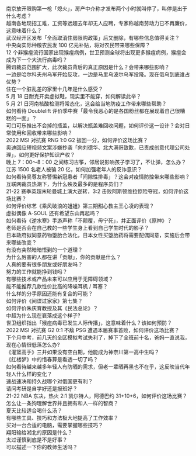 南京放开限购第一枪「熄火」，房产中介称才发布两个小时就叫停了，叫停是出于什么考虑？  
越南各地现招工难，工资等远超去年却无人应聘，专家称越南劳动力已不再廉价，这意味着什么？  
武汉经开区发布「全面取消住房限购政策」后又删除，有哪些信息值得关注？  
中央向实际种粮农民发 100 亿元补贴，将对农民带来哪些保障？  
12 个非猴痘流行国家出现猴痘病例，世卫预测全球将出现更多猴痘病例，猴痘会成为下一个大流行病毒吗？  
腾讯裁员范围扩大，此次裁员背后的真正原因是什么？会带来哪些影响？  
一边是哈尔科夫州乌军开始反攻，一边是马里乌波尔乌军投降。现在俄乌到底谁占优势？  
住在一个脏乱差的家里十几年是什么感受？  
5 月 18 日耐克开卖虚拟鞋，现实里不能穿，如何解读此举？  
5 月 21 日河南核酸检测将常态化，这会给当地防疫工作带来哪些帮助？  
如何看待 Doublelift 评价季中赛「最令我恶心的是各国粉丝都在展现着自己很糟糕的一面」？  
可口可乐推出不会掉的瓶盖，以解决瓶盖难回收问题，如何评价这一设计？会对日常使用和回收带来哪些影响？  
2022 MSI 对抗赛 RNG 1:0 G2 扳回一分，如何评价这场比赛？  
奥迪回应短视频文案涉嫌抄袭「向刘德华、北大满哥致歉，已责成创意代理公司处理」，如何更好保护知识产权？  
晚上 7：00～8：00 之间练习古筝，邻居说影响孩子学习了，不让弹，怎么办？  
江苏 1500 名老人被骗 20 亿，如何加强老年人的反诈意识？  
如何看待吴尊友称警惕新冠患者「间隙性排毒」？这会对疫情防控带来哪些影响？  
互联网裁员热潮下，为什么殃及最多的是程序员们？  
21-22 赛季英超末轮曼城上演大逆转，3:2 击败阿斯顿维拉惊险夺冠，如何评价这场比赛？  
如何评价综艺《乘风破浪的姐姐》第三期甜心教主王心凌的表现？  
虚拟偶像 A-SOUL 还有希望东山再起吗？  
如何看待《逆水寒》手游声称「不颠覆，毋宁死」，并正面评价《原神》？  
老师是否会在自己教的一些学生身上看到自己学生时代的影子？  
日本政府拟同意药物堕胎合法化，日本女性买堕胎药将需要配偶同意，实施后会带来哪些改变？  
有没有突然暗暗悟到的一个道理？  
为什么厉害的人都在讲「贡献」，你的贡献是什么？  
人真的要有很多朋友或好朋友吗？  
努力的工作就能挣到钱吗？  
有哪些技术或产品未来可以应用于无障碍领域？  
能不能推荐几款性价比高的降噪耳机 / 耳塞？  
什么样的分手原因还能有复合的可能？  
如何评价《间谍过家家》第七集？  
如何评价朱庆育教授及其《民法总论》？  
中超为什么现在衰落成这个样子?  
世卫组织指出「猴痘病毒已发生人际传播」，这意味着什么？该如何预防？  
2022 MSI 对抗赛 G2 0:1 不敌 PSG 遭遇本届赛事首败，如何评价这场比赛？  
下个月中考，前几天的全区模拟考试失利了，掉下了全班前十名，爸妈一直说我，现在心情很低落怎么办?  
《灌篮高手》三井如果没有空白期，他能成为神奈川第一高中生吗？  
《红楼梦》中的惜春算是看透一切了吗？  
如何看待越来越多年轻人有防晒的需求，但老一辈晒再黑也不在乎，这反映当代年轻人什么样的变化？  
速战速决和持久战哪个对俄国更有利？  
请问考研是自学好还是报班好？  
21-22 NBA 东决，热火 2:1 凯尔特人，阿德巴约 31+10+6，如何评价这场比赛？  
怎么让一条狗理解世界并且拥有和人一样的智商？  
夏天比较适合喝什么汤？  
有哪些工具、技巧和方法极大地提高了工作效率？  
买对一台合适的电脑，需要掌握哪些技巧？  
翔阳输给湘北的原因是什么？  
太过谨慎到底是不是好事？  
可以描述一下你的教师生活吗？  
